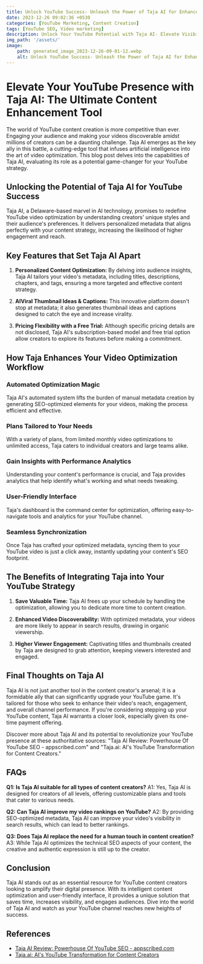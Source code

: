 ```yaml
---
title: Unlock YouTube Success- Unleash the Power of Taja AI for Enhanced Visibility, Engagement, and Growth
date: 2023-12-26 09:02:36 +0530
categories: [YouTube Marketing, Content Creation]
tags: [YouTube SEO, Video marketing]
description: Unlock Your YouTube Potential with Taja AI- Elevate Visibility, Engagement, and Success
img_path: '/assets/'
image:
    path: generated_image_2023-12-26-09-01-12.webp
    alt: Unlock YouTube Success- Unleash the Power of Taja AI for Enhanced Visibility, Engagement, and Growth
---
```


# Elevate Your YouTube Presence with Taja AI: The Ultimate Content Enhancement Tool

The world of YouTube content creation is more competitive than ever. Engaging your audience and making your videos discoverable amidst millions of creators can be a daunting challenge. Taja AI emerges as the key ally in this battle, a cutting-edge tool that infuses artificial intelligence into the art of video optimization. This blog post delves into the capabilities of Taja AI, evaluating its role as a potential game-changer for your YouTube strategy.

## Unlocking the Potential of Taja AI for YouTube Success

Taja AI, a Delaware-based marvel in AI technology, promises to redefine YouTube video optimization by understanding creators' unique styles and their audience's preferences. It delivers personalized metadata that aligns perfectly with your content strategy, increasing the likelihood of higher engagement and reach.

## Key Features that Set Taja AI Apart

1. **Personalized Content Optimization:**
   By delving into audience insights, Taja AI tailors your video's metadata, including titles, descriptions, chapters, and tags, ensuring a more targeted and effective content strategy.

2. **AIViral Thumbnail Ideas & Captions:**
   This innovative platform doesn't stop at metadata; it also generates thumbnail ideas and captions designed to catch the eye and increase virality.

3. **Pricing Flexibility with a Free Trial:**
   Although specific pricing details are not disclosed, Taja AI's subscription-based model and free trial option allow creators to explore its features before making a commitment.

## How Taja Enhances Your Video Optimization Workflow

### Automated Optimization Magic
Taja AI's automated system lifts the burden of manual metadata creation by generating SEO-optimized elements for your videos, making the process efficient and effective.

### Plans Tailored to Your Needs
With a variety of plans, from limited monthly video optimizations to unlimited access, Taja caters to individual creators and large teams alike.

### Gain Insights with Performance Analytics
Understanding your content's performance is crucial, and Taja provides analytics that help identify what's working and what needs tweaking.

### User-Friendly Interface
Taja's dashboard is the command center for optimization, offering easy-to-navigate tools and analytics for your YouTube channel.

### Seamless Synchronization
Once Taja has crafted your optimized metadata, syncing them to your YouTube video is just a click away, instantly updating your content's SEO footprint.

## The Benefits of Integrating Taja into Your YouTube Strategy

1. **Save Valuable Time:**
   Taja AI frees up your schedule by handling the optimization, allowing you to dedicate more time to content creation.

2. **Enhanced Video Discoverability:**
   With optimized metadata, your videos are more likely to appear in search results, drawing in organic viewership.

3. **Higher Viewer Engagement:**
   Captivating titles and thumbnails created by Taja are designed to grab attention, keeping viewers interested and engaged.

## Final Thoughts on Taja AI

Taja AI is not just another tool in the content creator's arsenal; it is a formidable ally that can significantly upgrade your YouTube game. It's tailored for those who seek to enhance their video's reach, engagement, and overall channel performance. If you're considering stepping up your YouTube content, Taja AI warrants a closer look, especially given its one-time payment offering.

Discover more about Taja AI and its potential to revolutionize your YouTube presence at these authoritative sources: "Taja AI Review: Powerhouse Of YouTube SEO - appscribed.com" and "Taja.ai: AI's YouTube Transformation for Content Creators."

## FAQs

**Q1: Is Taja AI suitable for all types of content creators?**
A1: Yes, Taja AI is designed for creators of all levels, offering customizable plans and tools that cater to various needs.

**Q2: Can Taja AI improve my video rankings on YouTube?**
A2: By providing SEO-optimized metadata, Taja AI can improve your video's visibility in search results, which can lead to better rankings.

**Q3: Does Taja AI replace the need for a human touch in content creation?**
A3: While Taja AI optimizes the technical SEO aspects of your content, the creative and authentic expression is still up to the creator.

## Conclusion

Taja AI stands out as an essential resource for YouTube content creators looking to amplify their digital presence. With its intelligent content optimization and user-friendly interface, it provides a unique solution that saves time, increases visibility, and engages audiences. Dive into the world of Taja AI and watch as your YouTube channel reaches new heights of success.

## References

- [Taja AI Review: Powerhouse Of YouTube SEO - appscribed.com](https://appscribed.com/software/taja-ai-review/)
- [Taja.ai: AI's YouTube Transformation for Content Creators](https://aidigitalbox.com/2023/09/12/taja-ai-ais-youtube-transformation-for-content-creators/)

